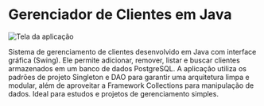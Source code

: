 # Gerenciador de Clientes em Java

![Tela da aplicação](assets/screenshot.png)

Sistema de gerenciamento de clientes desenvolvido em Java com interface gráfica (Swing). Ele permite adicionar, remover, listar e buscar clientes armazenados em um banco de dados PostgreSQL. A aplicação utiliza os padrões de projeto Singleton e DAO para garantir uma arquitetura limpa e modular, além de aproveitar a Framework Collections para manipulação de dados. Ideal para estudos e projetos de gerenciamento simples.
